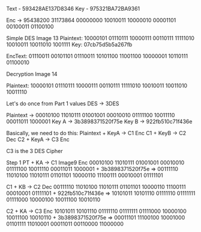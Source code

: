 Text - 593428AE137D8346
Key - 975321BA72BA9361

Enc ->  95438200 31173864 00000000 10010011 10000010 00001101 00100011 01100100


Simple DES Image 13
Plaintext:  10000101 01110111 10000111 00110111 11111010 10010011 10011010 1001111
Key: 07cb75d5b5a267fb

EncText:  01110011 00101101 01110011 10101100 11001100 10000001 10110111 01100010

Decryption Image 14

Plaintext:  10000101 01110111 10000111 00110111 11111010 10010011 10011010 10011110


Let's do once from Part 1 values
DES -> 3DES

Plaintext ->    00010100 11010111 01001001 00010010 01111100 10011110 00011011 1000001
Key A -> 3b3898371520f75e
Key B -> 922fb510c71f436e

Basically, we need to do this:
Plaintext + KeyA -> C1 Enc
C1 + KeyB -> C2 Dec
C2 + KeyA -> C3 Enc

C3 is the 3 DES Cipher

Step 1 
PT + KA -> C1 Image9 Enc
00010100 11010111 01001001 00010010 01111100 10011110 00011011 1000001 + 3b3898371520f75e =>  00111110 11010100 11010111 01101101 10000110 11100111 00010001 01111101

C1 + KB -> C2 Dec
00111110 11010100 11010111 01101101 10000110 11100111 00010001 01111101 + 922fb510c71f436e =>  10101011 10101110 01111110 01111111 01111000 10000100 10011100 10010110


C2 + KA -> C3 Enc
10101011 10101110 01111110 01111111 01111000 10000100 10011100 10010110 + 3b3898371520f75e =>  00011101 11100100 10001000 01101111 11010001 00011011 00110000 11000000

